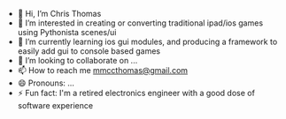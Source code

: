 - 👋 Hi, I’m Chris Thomas
- 👀 I’m interested in creating or converting traditional ipad/ios games using Pythonista scenes/ui
- 🌱 I’m currently learning ios gui modules, and producing a framework to easily add gui to console based games
- 💞️ I’m looking to collaborate on ...
- 📫 How to reach me mmccthomas@gmail.com
- 😄 Pronouns: ...
- ⚡ Fun fact: I'm a retired electronics engineer with a good dose of software experience

<!---
mmccthomas/mmccthomas is a ✨ special ✨ repository because its `README.md` (this file) appears on your GitHub profile.
You can click the Preview link to take a look at your changes.
--->

